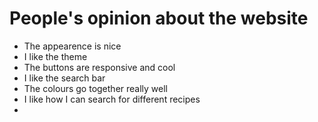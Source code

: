 # People's opinion about the website
- The appearence is nice
- I like the theme
- The buttons are responsive and cool
- I like the search bar
- The colours go together really well
- I like how I can search for different recipes
- 
